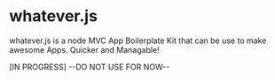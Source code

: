 # whatever.js
whatever.js is a node MVC App Boilerplate Kit that can be use to make awesome Apps. 
Quicker and Managable!

[IN PROGRESS]
--DO NOT USE FOR NOW--
